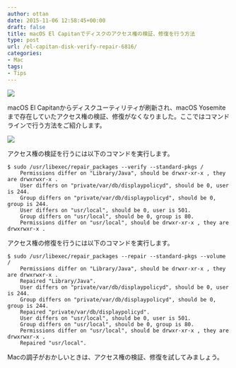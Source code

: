 ```yaml
---
author: ottan
date: 2015-11-06 12:58:45+00:00
draft: false
title: macOS El Capitanでディスクのアクセス権の検証、修復を行う方法
type: post
url: /el-capitan-disk-verify-repair-6816/
categories:
- Mac
tags:
- Tips
---
```


![](/uploads/2015/11/151106-563ca40e7a8b8-1.jpg)






macOS El Capitanからディスクユーティリティが刷新され、macOS Yosemiteまで存在していたアクセス権の検証、修復がなくなりました。ここではコマンドラインで行う方法をご紹介します。





![](/uploads/2015/11/151106-563ca4113ad49.png)






アクセス権の検証を行うには以下のコマンドを実行します。




    
    $ sudo /usr/libexec/repair_packages --verify --standard-pkgs /
    	Permissions differ on "Library/Java", should be drwxr-xr-x , they are drwxrwxr-x .
    	User differs on "private/var/db/displaypolicyd", should be 0, user is 244.
    	Group differs on "private/var/db/displaypolicyd", should be 0, group is 244.
    	User differs on "usr/local", should be 0, user is 501.
    	Group differs on "usr/local", should be 0, group is 80.
    	Permissions differ on "usr/local", should be drwxr-xr-x , they are drwxrwxr-x .
    





アクセス権の修復を行うには以下のコマンドを実行します。




    
    $ sudo /usr/libexec/repair_packages --repair --standard-pkgs --volume /
    	Permissions differ on "Library/Java", should be drwxr-xr-x , they are drwxrwxr-x .
    	Repaired "Library/Java".
    	User differs on "private/var/db/displaypolicyd", should be 0, user is 244.
    	Group differs on "private/var/db/displaypolicyd", should be 0, group is 244.
    	Repaired "private/var/db/displaypolicyd".
    	User differs on "usr/local", should be 0, user is 501.
    	Group differs on "usr/local", should be 0, group is 80.
    	Permissions differ on "usr/local", should be drwxr-xr-x , they are drwxrwxr-x .
    	Repaired "usr/local".





Macの調子がおかしいときは、アクセス権の検証、修復を試してみましょう。
